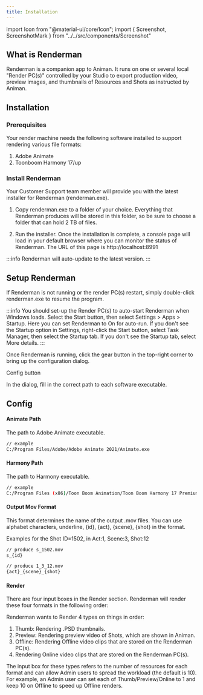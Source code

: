 ```yaml
---
title: Installation
---
```

import Icon from "@material-ui/core/Icon";
import { Screenshot, ScreenshotMark } from "../../src/components/Screenshot"

## What is Renderman
Renderman is a companion app to Animan. It runs on one or several local "Render PC(s)" controlled by your Studio to export production video, preview images, and thumbnails of Resources and Shots as instructed by Animan.

## Installation

### Prerequisites
Your render machine needs the following software installed to support rendering various file formats:

1. Adobe Animate
2. Toonboom Harmony 17/up

### Install Renderman

Your Customer Support team member will provide you with the latest installer for Renderman (renderman.exe).

1. Copy renderman.exe to a folder of your choice. Everything that Renderman produces will be stored in this folder, so be sure to choose a folder that can hold 2 TB of files.

1. Run the installer. Once the installation is complete, a console page will load in your default browser where you can monitor the status of Renderman. The URL of this page is http://localhost:8991

:::info
Renderman will auto-update to the latest version.
:::

## Setup Renderman

If Renderman is not running or the render PC(s) restart, simply double-click renderman.exe to resume the program.

<Screenshot image="/screenshot/renderman.png">
</Screenshot>

:::info
You should set-up the Render PC(s) to auto-start Renderman when Windows loads. Select the Start button, then select Settings > Apps > Startup. Here you can set Renderman to On for auto-run. If you don't see the Startup option in Settings, right-click the Start button, select Task Manager, then select the Startup tab. If you don't see the Startup tab, select More details.
:::

Once Renderman is running, click the gear button in the top-right corner to bring up the configuration dialog.

<Screenshot image="/screenshot/renderman_config.png">
  <ScreenshotMark x="97.5%" y="5%" width="5%" height="9%" textPosition="bottom-left">Config button</ScreenshotMark>
</Screenshot>

In the dialog, fill in the correct path to each software executable.

## Config
#### Animate Path
The path to Adobe Animate executable.

```sh
// example
C:/Program Files/Adobe/Adobe Animate 2021/Animate.exe
```
#### Harmony Path
The path to Harmony executable.

```sh
// example
C:/Program Files (x86)/Toon Boom Animation/Toon Boom Harmony 17 Premium/win64/bin/HarmonyPremium.exe
```

#### Output Mov Format
This format determines the name of the output .mov files. You can use alphabet characters, underline, {id}, {act}, {scene}, {shot} in the format.

Examples for the Shot ID=1502, in Act:1, Scene:3, Shot:12
```sh
// produce s_1502.mov
s_{id}
```
```sh
// produce 1_3_12.mov
{act}_{scene}_{shot}
```

#### Render
There are four input boxes in the Render section. Renderman will render these four formats in the following order:

Renderman wants to Render 4 types on things in order:
1. Thumb: Rendering .PSD thumbnails.
1. Preview: Rendering preview video of Shots, which are shown in Animan.
1. Offline: Rendering Offline video clips that are stored on the Renderman PC(s).
1. Rendering Online video clips that are stored on the Renderman PC(s).

The input box for these types refers to the number of resources for each format and can allow Admin users to spread the workload (the default is 10). For example, an Admin user can set each of Thumb/Preview/Online to 1 and keep 10 on Offline to speed up Offline renders.
